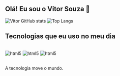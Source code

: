 ## Olá! Eu sou o Vitor Souza 👋

![Vitor GitHub stats](https://github-readme-stats.vercel.app/api?username=VitorSouza01&show_icons=true&theme=dracula)
![Top Langs](https://github-readme-stats.vercel.app/api/top-langs/?username=VitorSouza01&layout=compact)

## Tecnologias que eu uso no meu dia

<div style="display: inline_block"><br/>
    <img align="centar" alt="html5" src="https://img.shields.io/badge/HTML5-E34F26?style=for-the-badge&logo=html5&logoColor=white" />
    <img align="centar" alt="html5" src="https://img.shields.io/badge/CSS3-1572B6?style=for-the-badge&logo=css3&logoColor=white" />
    <img align="centar" alt="html5" src="https://img.shields.io/badge/Python-3776AB?style=for-the-badge&logo=python&logoColor=white" />
</div><br/>

A tecnologia move o mundo.


